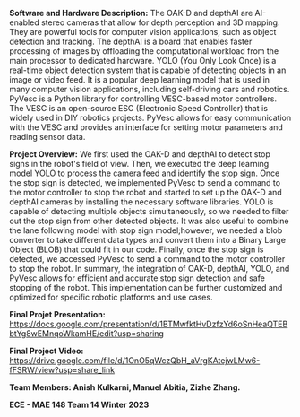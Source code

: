 **Software and Hardware Description:**
The OAK-D and depthAI are AI-enabled stereo cameras that allow for depth perception and 3D mapping. They are powerful tools for computer vision applications, such as object detection and tracking. The depthAI is a board that enables faster processing of images by offloading the computational workload from the main processor to dedicated hardware. 
YOLO (You Only Look Once) is a real-time object detection system that is capable of detecting objects in an image or video feed. It is a popular deep learning model that is used in many computer vision applications, including self-driving cars and robotics.
PyVesc is a Python library for controlling VESC-based motor controllers. The VESC is an open-source ESC (Electronic Speed Controller) that is widely used in DIY robotics projects. PyVesc allows for easy communication with the VESC and provides an interface for setting motor parameters and reading sensor data.

**Project Overview:**
We first used the OAK-D and depthAI to detect stop signs in the robot's field of view. Then, we executed the deep learning model YOLO to process the camera feed and identify the stop sign. Once the stop sign is detected, we implemented PyVesc to send a command to the motor controller to stop the robot and started to set up the OAK-D and depthAI cameras by installing the necessary software libraries. YOLO is capable of detecting multiple objects simultaneously, so we needed to filter out the stop sign from other detected objects. It was also useful to combine the lane following model with stop sign model;however, we needed a blob converter to take different data types and convert them into a Binary Large Object (BLOB) that could fit in our code. Finally, once the stop sign is detected, we accessed PyVesc to send a command to the motor controller to stop the robot. In summary, the integration of OAK-D, depthAI, YOLO, and PyVesc allows for efficient and accurate stop sign detection and safe stopping of the robot. This implementation can be further customized and optimized for specific robotic platforms and use cases.

**Final Projet Presentation:** https://docs.google.com/presentation/d/1BTMwfktHvDzfzYd6oSnHeaQTEBbtYg8wEMnqoWkamHE/edit?usp=sharing

**Final Project Video:** https://drive.google.com/file/d/1OnO5qWczQbH_aVrgKAtejwLMw6-fFSRW/view?usp=share_link

**Team Members: Anish Kulkarni, Manuel Abitia, Zizhe Zhang.**

**ECE - MAE 148 Team 14 Winter 2023**
